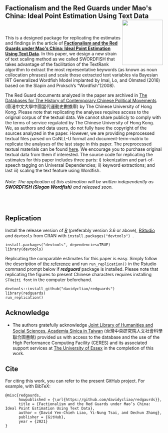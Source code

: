 ## Factionalism and the Red Guards under Mao's China: Ideal Point Estimation Using Text Data <img src="https://avatars3.githubusercontent.com/u/77121644?s=400&amp;u=49ca6038b83b629a86d391bb2e4d19f8995918a5&amp;v=4" width="130" height="145" align="right"/> <br />



<br />

This is a designed package for replicating the estimates and findings in the article of [**Factionalism and the Red Guards under Mao's China: Ideal Point Estimation Using Text Data**](https://raw.githack.com/davidycliao/redgaurds/master/paper/epsa.pdf). In this paper, we design a new strain of text scaling method as we called SWORDFISH that takes advantage of the facilitation of the TextRank algorithm to extract the most representative keywords (as known as noun collocation phrases) and scale those extracted text variables via Bayesian IRT Generalized Wordfish Model implanted by Imai, Lo, and Olmsted (2016) based on the  Slapin and Proksch’s  “Wordfish”(2008).

The Red Guard documents analyzed in the paper are archived in [The Databases for The History of Contemporary Chinese Political Movements](http://ccrd.usc.cuhk.edu.hk/Default.aspx?msg=%25u6ca1%25u6709%25u8ba2%25u9605%25uff0c%25u6b22%25u8fce%25u8ba2%25u9605%25uff01) (香港中文大學中國當代運動史數據庫) by The Chinese University of Hong Kong. Please note that replicating the analyses requires access to the original corpus of the textual data. We cannot share publicly to comply with the terms of service regulated by The Chinese University of Hong Kong. We, as authors and data users, do not fully have the copyright of the sources analyzed in the paper. However, we are providing preprocessed textual files parsed on CoNLL-U format and document-term-matrix to replicate the analyses of the last stage in this paper. The preprocessed textual materials can be found [here](https://github.com/davidycliao/redguards/tree/master/data). We encourage you to purchase original textual data from them if interested. The source code for replicating the estimates for this paper includes three parts: i) tokenization and part-of-speech tagging on Universal Dependencies; ii) keyword extractions; and last iii) scaling the text feature using Wordfish. 

###### Note: The application of this estimation will be written independently as ___SWORDFISH (Slogan Wordfish)___ and released soon. 

<br />


## Replication

Install the release version of [_R_](https://cran.r-project.org/mirrors.html) (preferably version 3.6 or above),  [RStudio](https://rstudio.com/products/rstudio/download/#download) and  `devtools` from CRAN with `install.packages("devtools") `.

```
install.packages("devtools", dependencies=TRUE)
library(devtools)
```

Replicating the comparable estimates for this paper is easy. Simply follow the description of [the reference]() and 
run `run_replication()` in the Rstudio command prompt below if ___redguard___ package is installed.  Please note that replicating the figures to present Chinese characters requires installing `STHeiti font` in the computer beforehand.

```
devtools::install_github("davidycliao/redguards")
library(redguards)
run_replication()
```

## Acknowledge

- The authors gratefully acknowledge [Joint Library of Humanities and Social Sciences, Academia Sinica in Taiwan](https://hslib.sinica.edu.tw/eng/frontpage) (台灣中央研究院人文社會科學聯合圖書館) provided us with access to the database and the use of the High Performance Computing Facility (CERES) and its associated support services at [The University of Essex](https://www.essex.ac.uk/student/it-services/high-performance-computing-(hpc)) in the completion of this work.


## Cite
For citing this work, you can refer to the present GitHub project. For example, with BibTeX:
```
@misc{redgaurds,
      howpublished = {\url{https://github.com/davidycliao/redgaurds}},
      title = {Factionalism and the Red Guards under Mao’s China: Ideal Point Estimation Using Text Data},
      author = {David Yen-Chieh Liao, Yi-Nung Tsai, and Dechun Zhang},
      publisher = {GitHub},
      year = {2021}
}
```